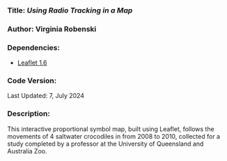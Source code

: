 ### **Title:** *Using Radio Tracking in a Map*

### **Author:** Virginia Robenski

### **Dependencies:**
* [Leaflet 1.6](https://leafletjs.com/reference-1.6.0.html)

### **Code Version:**
Last Updated: 7, July 2024

### **Description:**
This interactive proportional symbol map, built using Leaflet, follows the movements of 4 saltwater crocodiles in from 2008 to 2010, collected for a study completed by a professor at the University of Queensland and Australia Zoo.
